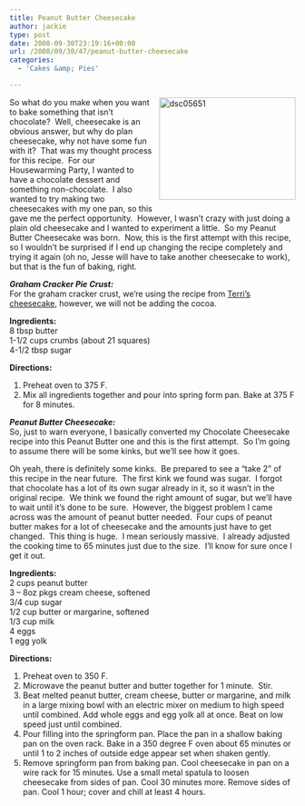 ```yaml
---
title: Peanut Butter Cheesecake
author: jackie
type: post
date: 2008-09-30T23:19:16+00:00
url: /2008/09/30/47/peanut-butter-cheesecake
categories:
  - 'Cakes &amp; Pies'

---
```

[<img loading="lazy" decoding="async" style="margin: 0pt 0pt 10px 10px; float: right;" src="http://farm4.static.flickr.com/3158/2935260894_346b98043f_m.jpg" alt="dsc05651" width="240" height="180" />][1]So what do you make when you want to bake something that isn&#8217;t chocolate?  Well, cheesecake is an obvious answer, but why do plan cheesecake, why not have some fun with it?  That was my thought process for this recipe.  For our Housewarming Party, I wanted to have a chocolate dessert and something non-chocolate.  I also wanted to try making two cheesecakes with my one pan, so this gave me the perfect opportunity.  However, I wasn&#8217;t crazy with just doing a plain old cheesecake and I wanted to experiment a little.  So my Peanut Butter Cheesecake was born.  Now, this is the first attempt with this recipe, so I wouldn&#8217;t be surprised if I end up changing the recipe completely and trying it again (oh no, Jesse will have to take another cheesecake to work), but that is the fun of baking, right.

_**Graham Cracker Pie Crust:**_  
For the graham cracker crust, we’re using the recipe from [Terri’s cheesecake][2], however, we will not be adding the cocoa.

 **Ingredients:**  
8 tbsp butter  
1-1/2 cups crumbs (about 21 squares)  
4-1/2 tbsp sugar

**Directions:**

  1. Preheat oven to 375 F.
  2. Mix all ingredients together and pour into spring form pan. Bake at 375 F for 8 minutes.

_**Peanut Butter Cheesecake:**_  
So, just to warn everyone, I basically converted my Chocolate Cheesecake recipe into this Peanut Butter one and this is the first attempt.  So I&#8217;m going to assume there will be some kinks, but we&#8217;ll see how it goes.

Oh yeah, there is definitely some kinks.  Be prepared to see a &#8220;take 2&#8221; of this recipe in the near future.  The first kink we found was sugar.  I forgot that chocolate has a lot of its own sugar already in it, so it wasn&#8217;t in the original recipe.  We think we found the right amount of sugar, but we&#8217;ll have to wait until it&#8217;s done to be sure.  However, the biggest problem I came across was the amount of peanut butter needed.  Four cups of peanut butter makes for a lot of cheesecake and the amounts just have to get changed.  This thing is huge.  I mean seriously massive.  I already adjusted the cooking time to 65 minutes just due to the size.  I&#8217;ll know for sure once I get it out.

 **Ingredients:**  
2 cups peanut butter  
3 &#8211; 8oz pkgs cream cheese, softened  
3/4 cup sugar  
1/2 cup butter or margarine, softened  
1/3 cup milk  
4 eggs  
1 egg yolk

**Directions:**

  1. Preheat oven to 350 F.
  2. Microwave the peanut butter and butter together for 1 minute.  Stir.
  3. Beat melted peanut butter, cream cheese, butter or margarine, and milk in a large mixing bowl with an electric mixer on medium to high speed until combined. Add whole eggs and egg yolk all at once. Beat on low speed just until combined.
  4. Pour filling into the springform pan. Place the pan in a shallow baking pan on the oven rack. Bake in a 350 degree F oven about 65 minutes or until 1 to 2 inches of outside edge appear set when shaken gently.
  5. Remove springform pan from baking pan. Cool cheesecake in pan on a wire rack for 15 minutes. Use a small metal spatula to loosen cheesecake from sides of pan. Cool 30 minutes more. Remove sides of pan. Cool 1 hour; cover and chill at least 4 hours.

 [1]: http://www.flickr.com/photos/myjaxon/2935260894/ "dsc05651 by myjaxon, on Flickr"
 [2]: http://www.opensourcecook.com/2008/08/16/36/chocolate-cheesecake